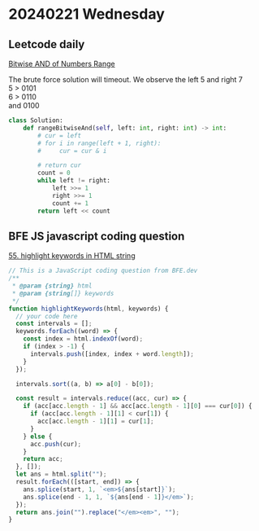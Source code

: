 # 20240221 Wednesday

## Leetcode daily

[Bitwise AND of Numbers Range](https://leetcode.com/problems/bitwise-and-of-numbers-range/?envType=daily-question&envId=2024-02-21)

The brute force solution will timeout. We observe the left 5 and right 7  
5 > 0101  
6 > 0110  
and 0100

```py
class Solution:
    def rangeBitwiseAnd(self, left: int, right: int) -> int:
        # cur = left
        # for i in range(left + 1, right):
        #     cur = cur & i

        # return cur
        count = 0
        while left != right:
            left >>= 1
            right >>= 1
            count += 1
        return left << count
```

## BFE JS javascript coding question

[55. highlight keywords in HTML string](https://bigfrontend.dev/problem/highlight-keywords-in-HTML-string)

```js
// This is a JavaScript coding question from BFE.dev
/**
 * @param {string} html
 * @param {string[]} keywords
 */
function highlightKeywords(html, keywords) {
  // your code here
  const intervals = [];
  keywords.forEach((word) => {
    const index = html.indexOf(word);
    if (index > -1) {
      intervals.push([index, index + word.length]);
    }
  });

  intervals.sort((a, b) => a[0] - b[0]);

  const result = intervals.reduce((acc, cur) => {
    if (acc[acc.length - 1] && acc[acc.length - 1][0] === cur[0]) {
      if (acc[acc.length - 1][1] < cur[1]) {
        acc[acc.length - 1][1] = cur[1];
      }
    } else {
      acc.push(cur);
    }
    return acc;
  }, []);
  let ans = html.split("");
  result.forEach(([start, end]) => {
    ans.splice(start, 1, `<em>${ans[start]}`);
    ans.splice(end - 1, 1, `${ans[end - 1]}</em>`);
  });
  return ans.join("").replace("</em><em>", "");
}
```

